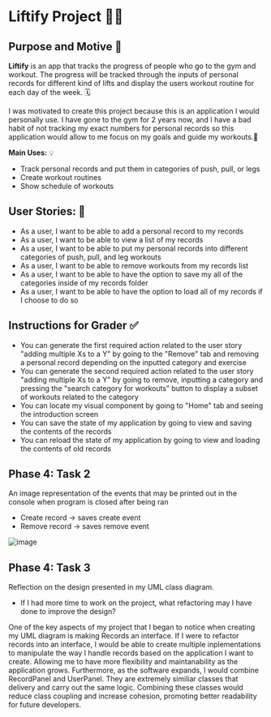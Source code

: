 # Liftify  Project 🏋️‍♂️

## Purpose and Motive 💪

**Liftify** is an app that tracks the progress of people who go to the gym and workout. The progress will be tracked through the inputs of personal records for different kind of lifts and display the users workout routine for each day of the week. 🗓️

I was motivated to create this project because this is an application I would personally use. I have gone to the gym for 2 years now, and I have a bad habit of not tracking my exact numbers for personal records so this application would allow to me focus on my goals and guide my workouts.🔩



**Main Uses:** 💡

- Track personal records and put them in categories of push, pull, or legs
- Create workout routines
- Show schedule of workouts

## User Stories: 📝

- As a user, I want to be able to add a personal record to my records
- As a user, I want to be able to view a list of my records
- As a user, I want to be able to put my personal records into different categories of push, pull, and leg workouts
- As a user, I want to be able to remove workouts from my records list
- As a user, I want to be able to have the option to save my all of the categories inside of my records folder
- As a user, I want to be able to have the option to load all of my records if I choose to do so

## Instructions for Grader ✅

- You can generate the first required action related to the user story "adding multiple Xs to a Y" by going to the "Remove" tab and removing a personal record         depending on the inputted category and exercise
- You can generate the second required action related to the user story "adding multiple Xs to a Y" by going to remove, inputting a category and pressing the "search   category for workouts" button to display a subset of workouts related to the category
- You can locate my visual component by going to "Home" tab and seeing the introduction screen
- You can save the state of my application by going to view and saving the contents of the records
- You can reload the state of my application by going to view and loading the contents of old records

## Phase 4: Task 2
An image representation of the events that may be printed out in the console when program is closed after being ran
- Create record -> saves create event 
- Remove record -> saves remove event

![image](https://media.github.students.cs.ubc.ca/user/25805/files/041802c1-0493-4206-aaac-4803bc7056dc)

## Phase 4: Task 3
Reflection on the design presented in my UML class diagram.  
- If I had more time to work on the project, what refactoring may I have done to improve the design?

One of the key aspects of my project that I began to notice when creating my UML diagram is making Records an interface. If I were to refactor records into an interface, I would be able to create multiple inplementations to manipulate the way I handle records based on the application I want to create. Allowing me to have more flexibility and maintanability as the application grows. Furthermore, as the software expands, I would combine RecordPanel and UserPanel. They are extremely similiar classes that delivery and carry out the same logic. Combining these classes would reduce class coupling and increase cohesion, promoting better readability for future developers.

